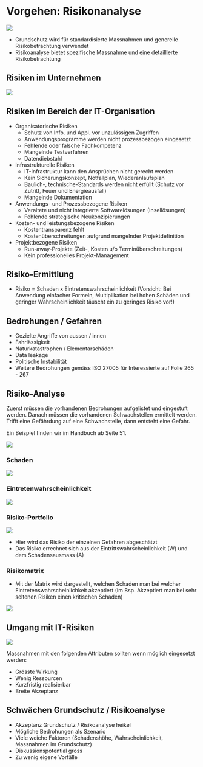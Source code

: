# Vorgehen: Risikonanalyse



![](../.gitbook/assets/18.png)

* Grundschutz wird für standardisierte Massnahmen und generelle Risikobetrachtung verwendet
* Risikoanalyse bietet spezifische Massnahme und eine detaillierte Risikobetrachtung

## Risiken im Unternehmen

![](../.gitbook/assets/19.png)

## Risiken im Bereich der IT-Organisation

* Organisatorische Risiken
  *  Schutz von Info. und Appl. vor unzulässigen Zugriffen
  * Anwendungsprogramme werden nicht prozessbezogen eingesetzt
  * Fehlende oder falsche Fachkompetenz
  * Mangelnde Testverfahren
  * Datendiebstahl
* Infrastrukturelle Risiken
  * IT-Infrastruktur kann den Ansprüchen nicht gerecht werden
  * Kein Sicherungskonzept, Notfallplan, Wiederanlaufsplan
  * Baulich-, technische-Standards werden nicht erfüllt \(Schutz vor Zutritt, Feuer und Energieausfall\)
  * Mangelnde Dokumentation
* Anwendungs- und Prozessbezogene Risiken
  * Veraltete und nicht integrierte Softwarelösungen \(Insellösungen\)
  * Fehlende strategische Neukonzipierungen
* Kosten- und leistungsbezogene Risiken
  * Kostentransparenz fehlt
  * Kostenüberschreitungen aufgrund mangelnder Projektdefinition
* Projektbezogene Risiken
  * Run-away-Projekte \(Zeit-, Kosten u/o Terminüberschreitungen\)
  * Kein professionelles Projekt-Management

## Risiko-Ermittlung

* Risiko = Schaden x Eintretenswahrscheinlichkeit \(Vorsicht: Bei Anwendung einfacher Formeln, Multiplikation bei hohen Schäden und geringer Wahrscheinlichkeit täuscht ein zu geringes Risiko vor!\)

## Bedrohungen / Gefahren

* Gezielte Angriffe von aussen / innen
* Fahrlässigkeit
* Naturkatastrophen / Elementarschäden
* Data leakage
* Politische Instabilität
* Weitere Bedrohungen gemäss ISO 27005 für Interessierte auf Folie 265 - 267

## Risiko-Analyse

Zuerst müssen die vorhandenen Bedrohungen aufgelistet und eingestuft werden. Danach müssen die vorhandenen Schwachstellen ermittelt werden. Trifft eine Gefährdung auf eine Schwachstelle, dann entsteht eine Gefahr.

Ein Beispiel finden wir im Handbuch ab Seite 51.

![](../.gitbook/assets/20.png)

### Schaden

![](../.gitbook/assets/21.png)

### Eintretenwahrscheinlichkeit

![](../.gitbook/assets/22.png)

### Risiko-Portfolio

![](../.gitbook/assets/23.png)

* Hier wird das Risiko der einzelnen Gefahren abgeschätzt
* Das Risiko errechnet sich aus der Eintrittswahrscheinlichkeit \(W\) und dem Schadensausmass \(A\)

### Risikomatrix

* Mit der Matrix wird dargestellt, welchen Schaden man bei welcher Eintretenswahrscheinlichkeit akzeptiert \(Im Bsp. Akzeptiert man bei sehr seltenen Risiken einen kritischen Schaden\)

![](../.gitbook/assets/24.png)

## Umgang mit IT-Risiken

![](../.gitbook/assets/25.png)

Massnahmen mit den folgenden Attributen sollten wenn möglich eingesetzt werden:

* Grösste Wirkung
* Wenig Ressourcen
* Kurzfristig realisierbar
* Breite Akzeptanz

## Schwächen Grundschutz / Risikoanalyse

* Akzeptanz Grundschutz / Risikoanalyse heikel
* Mögliche Bedrohungen als Szenario
* Viele weiche Faktoren \(Schadenshöhe, Wahrscheinlichkeit, Massnahmen im Grundschutz\)
* Diskussionspotential gross
* Zu wenig eigene Vorfälle


